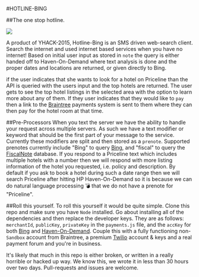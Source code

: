 #HOTLINE-BING

##The one stop hotline.

![](http://www.bet.com/content/dam/betcom/images/2015/10/Music-10-16-10-31/102015-music-drake-hotline-bling-gif-3.gif.custom1200x675x20.dimg)

A product of YHACK-2015, Hotline-Bing is an SMS driven web-search client. Search the internet and used internet based services when you have no internet! Based on initial user input as stored in `note` the query is either handed off to Haven-On-Demand where text analysis is done and the proper dates and locations are returned, or given directly to Bing.

if the user indicates that she wants to look for a hotel on Priceline than the API is queried with the users input and the top hotels are returned. The user gets to see the top hotel listings in the selected area with the option to learn more about any of them. If they user indicates that they would like to `pay` then a link to the [Braintree](https://www.braintreepayments.com/) payments system is sent to them where they can then pay for the hotel room at that time.

##Pre-Processors
When you text the server we have the ability to handle your request across multiple servers. As such we have a text modifier or keyword that should be the first part of your message to the service. Currently these modifiers are split and then stored as a `prenote`. Supported prenotes currently include "Bing" to query [Bing](http://www.bing.com), and "fiscal" to query the [FiscalNote](https://www.fiscalnote.com/) database. If you respond to a Priceline text which includes multiple hotels with a number then we will respond with more listing information of the hotel you requested, i.e. policy and description. By default if you ask to book a hotel during such a date range then we will search Priceline after hitting HP Haven-On-Demand so it is because we can do natural language processing :bomb: that we do not have a prenote for "Priceline".

##Roll this yourself.
To roll this yourself it would be quite simple. Clone this repo and make sure you have `Node` installed. Go about installing all of the dependencies and then replace the developer keys. They are as follows: `merchantId`, `publicKey`, `privateKey` in the `payments.js` file, and the `accKey` for both [Bing](https://www.bing.com/dev/) and [Haven-On-Demand](https://www.havenondemand.com/). Couple this with a fully functioning non-`Sandbox` account from Braintree, a premium [Twilio](https://www.twilio.com/) account & keys and a real payment forum and you're in business.

It's likely that much in this repo is either broken, or written in a really horrible or hacked up way. We know this, we wrote it in less than 30 hours over two days. Pull-requests and issues are welcome.
